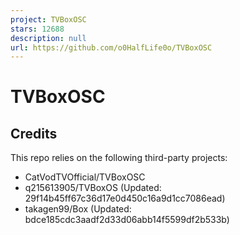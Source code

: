 ```yaml
---
project: TVBoxOSC
stars: 12688
description: null
url: https://github.com/o0HalfLife0o/TVBoxOSC
---
```


TVBoxOSC
========

Credits
-------

This repo relies on the following third-party projects:

-   CatVodTVOfficial/TVBoxOSC
-   q215613905/TVBoxOS (Updated: 29f14b45ff67c36d17e0d450c16a9d1cc7086ead)
-   takagen99/Box (Updated: bdce185cdc3aadf2d33d06abb14f5599df2b533b)
